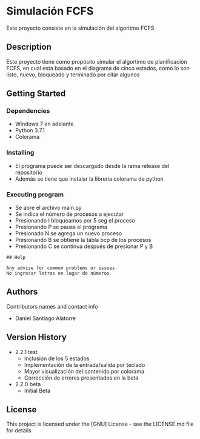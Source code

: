 # Simulación FCFS

Este proyecto consiste en la simulación del algoritmo FCFS

## Description

Este proyecto tiene como propósito simular el algortimo de 
planificación FCFS, en cual esta basado en el diagrama de 
cinco estados, como lo son listo, nuevo, bloqueado y
terminado por citar algunos

## Getting Started

### Dependencies

* Windows 7 en adelante
* Python 3.7.1
* Colorama

### Installing

* El programa puede ser descargado desde la rama release del repositorio
* Además se tiene que instalar la libreria colorama de python

### Executing program

* Se abre el archivo main.py
* Se indica el número de procesos a ejecutar
* Presionando I bloqueamos por 5 seg el proceso
* Presionando P se pausa el programa
* Presionado N se agrega un nuevo proceso
* Presionando B se obtiene la tabla bcp de los procesos
* Presionando C se continua después de presionar P y B 
```
## Help

Any advise for common problems or issues.
No ingresar letras en lugar de números
```

## Authors

Contributors names and contact info

* Daniel Santiago Alatorre 

## Version History

* 2.2.1 test
    * Inclusión de los 5 estados
    * Implementación de la entrada/salida por teclado
    * Mayor visualización del contenido por colorama
    * Corrección de errores presentados en la beta
* 2.2.0 beta
    * Initial Beta

## License

This project is licensed under the [GNU] License - see the LICENSE.md file for details
